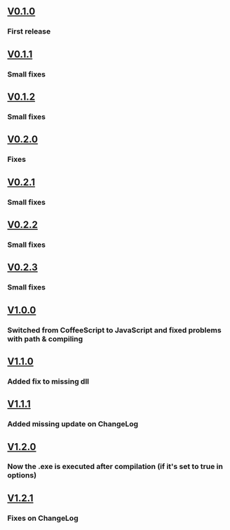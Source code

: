## [V0.1.0]()
### First release
## [V0.1.1]()
### Small fixes
## [V0.1.2]()
### Small fixes
## [V0.2.0]()
### Fixes
## [V0.2.1]()
### Small fixes
## [V0.2.2]()
### Small fixes
## [V0.2.3]()
### Small fixes
## [V1.0.0]()
### Switched from CoffeeScript to JavaScript and fixed problems with path & compiling
## [V1.1.0]()
### Added fix to missing dll
## [V1.1.1]()
### Added missing update on ChangeLog
## [V1.2.0]()
### Now the .exe is executed after compilation (if it's set to true in options)
## [V1.2.1]()
### Fixes on ChangeLog
